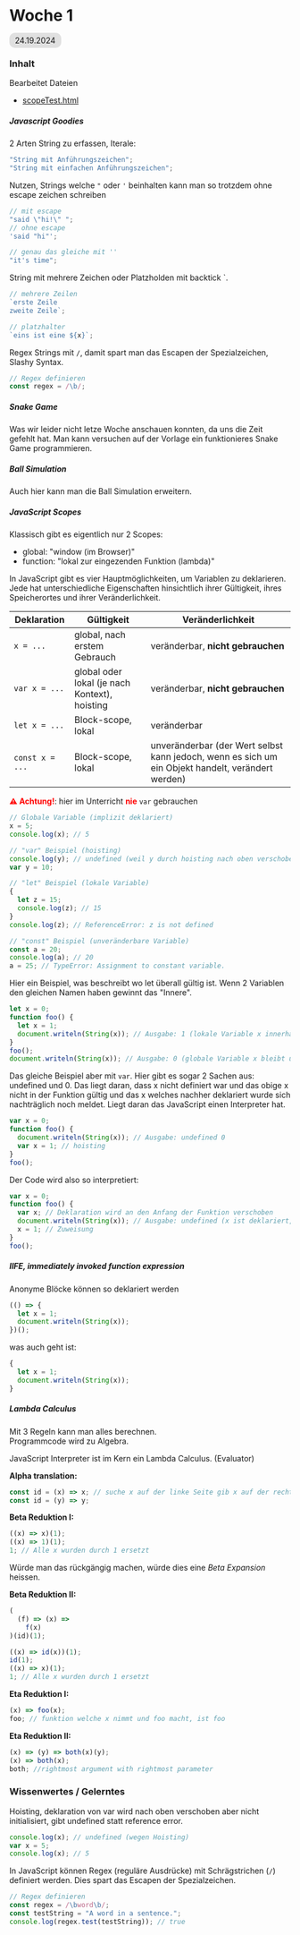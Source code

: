 # Woche 1

<span style="background-color: #e0e0e0; border-radius: 10px; padding: 5px 10px;">24.19.2024</span>

### Inhalt

Bearbeitet Dateien

- [scopeTest.html](./scopeTest.html)

##### Javascript Goodies

2 Arten String zu erfassen, Iterale:

```javascript
"String mit Anführungszeichen";
"String mit einfachen Anführungszeichen";
```

Nutzen, Strings welche `"` oder `'` beinhalten kann man so trotzdem ohne escape zeichen schreiben

```javascript
// mit escape
"said \"hi!\" ";
// ohne escape
'said "hi"';

// genau das gleiche mit ''
"it's time";
```

String mit mehrere Zeichen oder Platzholden mit backtick `.

```javascript
// mehrere Zeilen
`erste Zeile
zweite Zeile`;

// platzhalter
`eins ist eine ${x}`;
```

Regex Strings mit `/`, damit spart man das Escapen der Spezialzeichen, Slashy Syntax.

```javascript
// Regex definieren
const regex = /\b/;
```

##### Snake Game

Was wir leider nicht letze Woche anschauen konnten, da uns die Zeit gefehlt hat. Man kann versuchen auf der Vorlage ein funktionieres Snake Game programmieren.

##### Ball Simulation

Auch hier kann man die Ball Simulation erweitern.

##### JavaScript Scopes

Klassisch gibt es eigentlich nur 2 Scopes:

- global: "window (im Browser)"
- function: "lokal zur eingezenden Funktion (lambda)"

In JavaScript gibt es vier Hauptmöglichkeiten, um Variablen zu deklarieren. Jede hat unterschiedliche Eigenschaften hinsichtlich ihrer Gültigkeit, ihres Speicherortes und ihrer Veränderlichkeit.

| Deklaration     | Gültigkeit                                    | Veränderlichkeit                                                                                  |
| --------------- | --------------------------------------------- | ------------------------------------------------------------------------------------------------- |
| `x = ...`       | global, nach erstem Gebrauch                  | veränderbar, **nicht gebrauchen**                                                                 |
| `var x = ...`   | global oder lokal (je nach Kontext), hoisting | veränderbar, **nicht gebrauchen**                                                                 |
| `let x = ...`   | Block-scope, lokal                            | veränderbar                                                                                       |
| `const x = ...` | Block-scope, lokal                            | unveränderbar (der Wert selbst kann jedoch, wenn es sich um ein Objekt handelt, verändert werden) |

<span style="color: red; font-weight: bold;">&#9888; Achtung!</span>: hier im Unterricht <span style="color: red; font-weight: bold;">nie</span> `var` gebrauchen

```javascript
// Globale Variable (implizit deklariert)
x = 5;
console.log(x); // 5

// "var" Beispiel (hoisting)
console.log(y); // undefined (weil y durch hoisting nach oben verschoben wird)
var y = 10;

// "let" Beispiel (lokale Variable)
{
  let z = 15;
  console.log(z); // 15
}
console.log(z); // ReferenceError: z is not defined

// "const" Beispiel (unveränderbare Variable)
const a = 20;
console.log(a); // 20
a = 25; // TypeError: Assignment to constant variable.
```

Hier ein Beispiel, was beschreibt wo let überall gültig ist. Wenn 2 Variablen den gleichen Namen haben gewinnt das "Innere".

```javascript
let x = 0;
function foo() {
  let x = 1;
  document.writeln(String(x)); // Ausgabe: 1 (lokale Variable x innerhalb der Funktion)
}
foo();
document.writeln(String(x)); // Ausgabe: 0 (globale Variable x bleibt unverändert)
```

Das gleiche Beispiel aber mit `var`. Hier gibt es sogar 2 Sachen aus: undefined und 0. Das liegt daran, dass x nicht definiert war und das obige x nicht in der Funktion gültig und das x welches nachher deklariert wurde sich nachträglich noch meldet. Liegt daran das JavaScript einen Interpreter hat.

```javascript
var x = 0;
function foo() {
  document.writeln(String(x)); // Ausgabe: undefined 0
  var x = 1; // hoisting
}
foo();
```

Der Code wird also so interpretiert:

```javascript
var x = 0;
function foo() {
  var x; // Deklaration wird an den Anfang der Funktion verschoben
  document.writeln(String(x)); // Ausgabe: undefined (x ist deklariert, aber noch nicht zugewiesen)
  x = 1; // Zuweisung
}
foo();
```

##### IIFE, immediately invoked function expression

Anonyme Blöcke können so deklariert werden

```javascript
(() => {
  let x = 1;
  document.writeln(String(x));
})();
```

was auch geht ist:

```javascript
{
  let x = 1;
  document.writeln(String(x));
}
```

##### Lambda Calculus

Mit 3 Regeln kann man alles berechnen. <br>
Programmcode wird zu Algebra.

JavaScript Interpreter ist im Kern ein Lambda Calculus. (Evaluator)

**Alpha translation:**

```javascript
const id = (x) => x; // suche x auf der linke Seite gib x auf der rechten Seite
const id = (y) => y;
```

**Beta Reduktion I:**

```javascript
((x) => x)(1);
((x) => 1)(1);
1; // Alle x wurden durch 1 ersetzt
```

Würde man das rückgängig machen, würde dies eine _Beta Expansion_ heissen.

**Beta Reduktion II:**

```javascript
(
  (f) => (x) =>
    f(x)
)(id)(1);

((x) => id(x))(1);
id(1);
((x) => x)(1);
1; // Alle x wurden durch 1 ersetzt
```

**Eta Reduktion I:**

```javascript
(x) => foo(x);
foo; // funktion welche x nimmt und foo macht, ist foo
```

**Eta Reduktion II:**

```javascript
(x) => (y) => both(x)(y);
(x) => both(x);
both; //rightmost argument with rightmost parameter
```

### Wissenwertes / Gelerntes

Hoisting, deklaration von var wird nach oben verschoben aber nicht initialisiert, gibt undefined statt reference error.

```javascript
console.log(x); // undefined (wegen Hoisting)
var x = 5;
console.log(x); // 5
```

In JavaScript können Regex (reguläre Ausdrücke) mit Schrägstrichen (`/`) definiert werden. Dies spart das Escapen der Spezialzeichen.

```javascript
// Regex definieren
const regex = /\bword\b/;
const testString = "A word in a sentence.";
console.log(regex.test(testString)); // true
```
